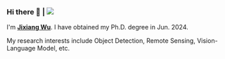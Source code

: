 ### Hi there 👋 | ![](https://komarev.com/ghpvc/?username=Lausen-Ng)

I'm [**Jixiang Wu**](https://lausen-ng.github.io/). I have obtained my Ph.D. degree in Jun. 2024.

My research interests include Object Detection, Remote Sensing, Vision-Language Model, etc.

<!--![](https://github-readme-stats.vercel.app/api?username=Lausen-Ng)-->
